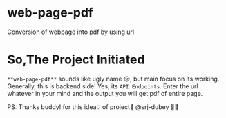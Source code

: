 # web-page-pdf
Conversion of webpage into pdf by using url

# So,The Project Initiated

 ` **web-page-pdf** ` sounds like ugly name 😑, but main focus on its working.
 Generally, this is backend side! Yes, its `API Endpoints`.
 Enter the url whatever in your mind and the output you will get pdf of entire page.
 
 
 
 PS: Thanks buddy! for this idea💡 of project🙂 @srj-dubey 🧑‍💻
